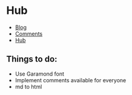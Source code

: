 # Hub

- [Blog](blog.francofantomius.com)
- [Comments](comments.francofantomius.com)
- [Hub](hub.francofantomius.com)


## Things to do:
- Use Garamond font
- Implement comments available for everyone
- md to html